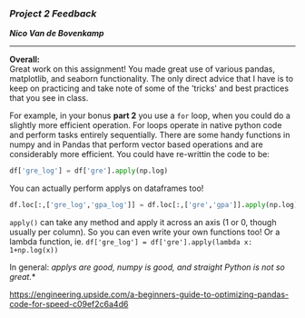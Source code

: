 ### ***Project 2 Feedback***

***Nico Van de Bovenkamp***

***

**Overall:**  
Great work on this assignment! You made great use of various pandas, matplotlib, and seaborn functionality. The only direct advice that I have is to keep on practicing and take note of some of the 'tricks' and best practices that you see in class.

For example, in your bonus **part 2** you use a `for` loop, when you could do a slightly more efficient operation. For loops operate in native python code and perform tasks entirely sequentially. There are some handy functions in numpy and in Pandas that perform vector based operations and are considerably more efficient. You could have re-writtin the code to be:

```python
df['gre_log'] = df['gre'].apply(np.log)
```

You can actually perform applys on dataframes too!

```python
df.loc[:,['gre_log','gpa_log']] = df.loc[:,['gre','gpa']].apply(np.log)
```

`apply()` can take any method and apply it across an axis (1 or 0, though usually per column). So you can even write your own functions too! Or a lambda function, ie. `df['gre_log'] = df['gre'].apply(lambda x: 1+np.log(x))`

In general: *applys are good, numpy is good, and straight Python is not so great.**

https://engineering.upside.com/a-beginners-guide-to-optimizing-pandas-code-for-speed-c09ef2c6a4d6
